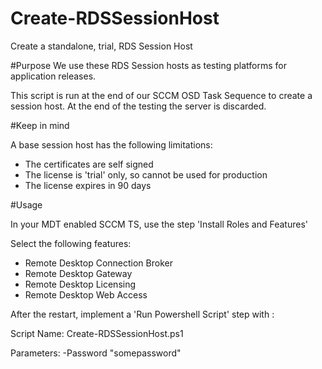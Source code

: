 # Create-RDSSessionHost
Create a standalone, trial, RDS Session Host

#Purpose
We use these RDS Session hosts as testing platforms for application releases.

This script is run at the end of our SCCM OSD Task Sequence to create a session host. At the end of the testing the server is discarded.

#Keep in mind

A base session host has the following limitations:

* The certificates are self signed
* The license is 'trial' only, so cannot be used for production
* The license expires in 90 days

#Usage

In your MDT enabled SCCM TS, use the step 'Install Roles and Features'

Select the following features:

* Remote Desktop Connection Broker
* Remote Desktop Gateway
* Remote Desktop Licensing
* Remote Desktop Web Access

After the restart, implement a 'Run Powershell Script' step with :

Script Name:
Create-RDSSessionHost.ps1

Parameters:
-Password "somepassword"